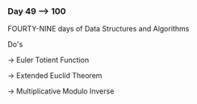 ### Day 49 --> 100
FOURTY-NINE days of Data Structures and Algorithms

Do's
             
-> Euler Totient Function

-> Extended Euclid Theorem

-> Multiplicative Modulo Inverse
